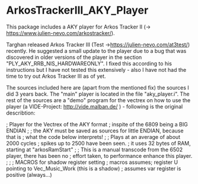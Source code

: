 # ArkosTrackerIII_AKY_Player

This package includes a AKY player for Arkos Tracker II (-> https://www.julien-nevo.com/arkostracker/).

Targhan released Arkos Tracker III (Test ->https://julien-nevo.com/at3test/) recently. He suggested a small update to the player due to a bug that was discovered in older versions of the player in the section "PLY_AKY_RRB_NIS_HARDWAREONLY".
I fixed this according to his instructions but I have not tested this extensively - also I have not had the time to try out Arkos Tracker III as of yet.

The sources included here are (apart from the mentioned fix) the sources I did 3 years back.
The "main" player is located in the file "aky_player.i".
The rest of the sources are a "demo" program for the vectrex on how to use the player (a VIDE-Project: http://vide.malban.de/ ) - following is the original describtion:

; Player for the Vectrex of the AKY format
; inspite of the 6809 being a BIG ENDIAN
;
; the AKY must be saved as sources for little ENDIAN, because that is
; what the code below interprets!
;
; Plays at an average of about 2000 cycles
; spikes up to 2500 have been seen.
; it uses 32 bytes of RAM, starting at "arkosRamStart"
;
; This is a manual transcode from the 6502 player, there has been no
; effort taken, to performance enhance this player.
;
;
; MACROS for shadow register setting
; macros assumes; register U pointing to Vec_Music_Work (this is a shadow)
; assumes var register is positive (always...)

